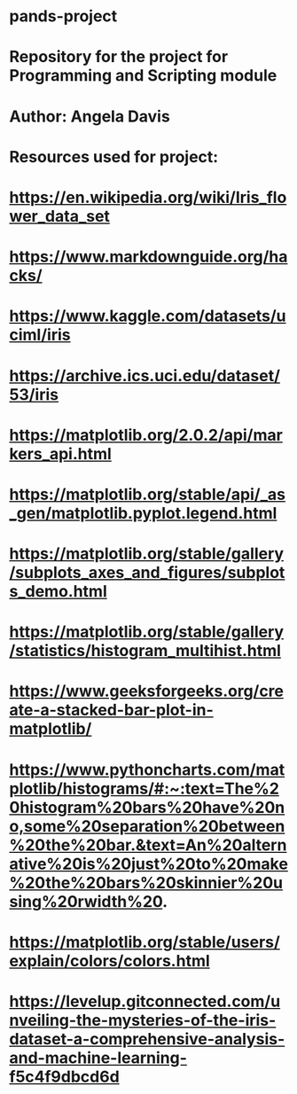 # pands-project
# Repository for the project for Programming and Scripting module
# Author: Angela Davis

# Resources used for project: 
#   https://en.wikipedia.org/wiki/Iris_flower_data_set
#   https://www.markdownguide.org/hacks/
#   https://www.kaggle.com/datasets/uciml/iris
#   https://archive.ics.uci.edu/dataset/53/iris
#   https://matplotlib.org/2.0.2/api/markers_api.html
#   https://matplotlib.org/stable/api/_as_gen/matplotlib.pyplot.legend.html
#   https://matplotlib.org/stable/gallery/subplots_axes_and_figures/subplots_demo.html
#   https://matplotlib.org/stable/gallery/statistics/histogram_multihist.html
#   https://www.geeksforgeeks.org/create-a-stacked-bar-plot-in-matplotlib/
#   https://www.pythoncharts.com/matplotlib/histograms/#:~:text=The%20histogram%20bars%20have%20no,some%20separation%20between%20the%20bar.&text=An%20alternative%20is%20just%20to%20make%20the%20bars%20skinnier%20using%20rwidth%20.
#   https://matplotlib.org/stable/users/explain/colors/colors.html
#   https://levelup.gitconnected.com/unveiling-the-mysteries-of-the-iris-dataset-a-comprehensive-analysis-and-machine-learning-f5c4f9dbcd6d
#   
#   
#   
#   
#   
#   